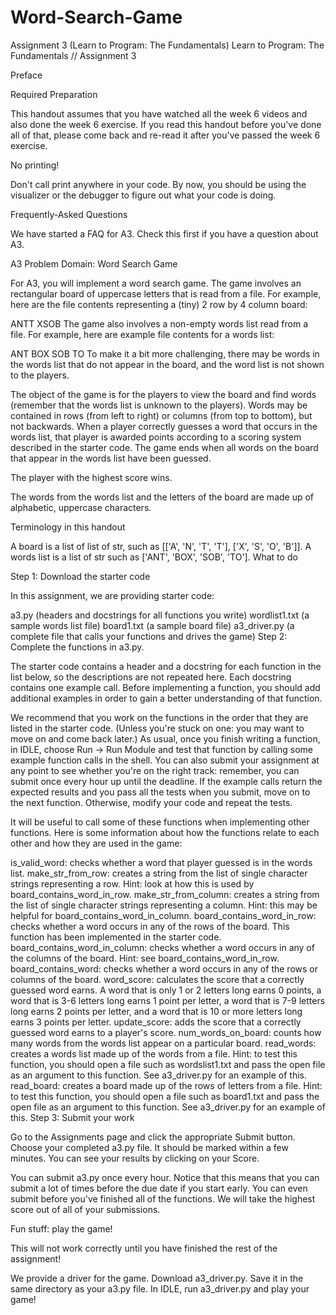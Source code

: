 Word-Search-Game
================

Assignment 3 (Learn to Program: The Fundamentals)
Learn to Program: The Fundamentals // Assignment 3

Preface

Required Preparation

This handout assumes that you have watched all the week 6 videos and also done the week 6 exercise. If you read this handout before you've done all of that, please come back and re-read it after you've passed the week 6 exercise.

No printing!

Don't call print anywhere in your code. By now, you should be using the visualizer or the debugger to figure out what your code is doing.

Frequently-Asked Questions

We have started a FAQ for A3. Check this first if you have a question about A3.

A3 Problem Domain: Word Search Game

For A3, you will implement a word search game. The game involves an rectangular board of uppercase letters that is read from a file. For example, here are the file contents representing a (tiny) 2 row by 4 column board:

ANTT
XSOB
The game also involves a non-empty words list read from a file. For example, here are example file contents for a words list:

ANT
BOX
SOB
TO
To make it a bit more challenging, there may be words in the words list that do not appear in the board, and the word list is not shown to the players.

The object of the game is for the players to view the board and find words (remember that the words list is unknown to the players). Words may be contained in rows (from left to right) or columns (from top to bottom), but not backwards. When a player correctly guesses a word that occurs in the words list, that player is awarded points according to a scoring system described in the starter code. The game ends when all words on the board that appear in the words list have been guessed.

The player with the highest score wins.

The words from the words list and the letters of the board are made up of alphabetic, uppercase characters.

Terminology in this handout

A board is a list of list of str, such as [['A', 'N', 'T', 'T'], ['X', 'S', 'O', 'B']].
A words list is a list of str such as ['ANT', 'BOX', 'SOB', 'TO'].
What to do

Step 1: Download the starter code

In this assignment, we are providing starter code:

a3.py (headers and docstrings for all functions you write)
wordlist1.txt (a sample words list file)
board1.txt (a sample board file)
a3_driver.py (a complete file that calls your functions and drives the game)
Step 2: Complete the functions in a3.py.

The starter code contains a header and a docstring for each function in the list below, so the descriptions are not repeated here. Each docstring contains one example call. Before implementing a function, you should add additional examples in order to gain a better understanding of that function.

We recommend that you work on the functions in the order that they are listed in the starter code. (Unless you're stuck on one: you may want to move on and come back later.) As usual, once you finish writing a function, in IDLE, choose Run -> Run Module and test that function by calling some example function calls in the shell. You can also submit your assignment at any point to see whether you're on the right track: remember, you can submit once every hour up until the deadline. If the example calls return the expected results and you pass all the tests when you submit, move on to the next function. Otherwise, modify your code and repeat the tests.

It will be useful to call some of these functions when implementing other functions. Here is some information about how the functions relate to each other and how they are used in the game:

is_valid_word: checks whether a word that player guessed is in the words list.
make_str_from_row: creates a string from the list of single character strings representing a row. Hint: look at how this is used by board_contains_word_in_row.
make_str_from_column: creates a string from the list of single character strings representing a column. Hint: this may be helpful for board_contains_word_in_column.
board_contains_word_in_row: checks whether a word occurs in any of the rows of the board. This function has been implemented in the starter code.
board_contains_word_in_column: checks whether a word occurs in any of the columns of the board. Hint: see board_contains_word_in_row.
board_contains_word: checks whether a word occurs in any of the rows or columns of the board.
word_score: calculates the score that a correctly guessed word earns. A word that is only 1 or 2 letters long earns 0 points, a word that is 3-6 letters long earns 1 point per letter, a word that is 7-9 letters long earns 2 points per letter, and a word that is 10 or more letters long earns 3 points per letter.
update_score: adds the score that a correctly guessed word earns to a player's score.
num_words_on_board: counts how many words from the words list appear on a particular board.
read_words: creates a words list made up of the words from a file. Hint: to test this function, you should open a file such as wordslist1.txt and pass the open file as an argument to this function. See a3_driver.py for an example of this.
read_board: creates a board made up of the rows of letters from a file. Hint: to test this function, you should open a file such as board1.txt and pass the open file as an argument to this function. See a3_driver.py for an example of this.
Step 3: Submit your work

Go to the Assignments page and click the appropriate Submit button. Choose your completed a3.py file. It should be marked within a few minutes. You can see your results by clicking on your Score.

You can submit a3.py once every hour. Notice that this means that you can submit a lot of times before the due date if you start early. You can even submit before you've finished all of the functions. We will take the highest score out of all of your submissions.

Fun stuff: play the game!

This will not work correctly until you have finished the rest of the assignment!

We provide a driver for the game. Download a3_driver.py. Save it in the same directory as your a3.py file. In IDLE, run a3_driver.py and play your game!


